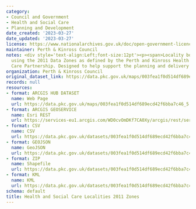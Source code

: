 ```yaml
---
category:
- Council and Government
- Health and Social Care
- Planning and Development
date_created: '2023-03-27'
date_updated: '2023-03-27'
license: https://www.nationalarchives.gov.uk/doc/open-government-licence/version/3/
maintainer: Perth & Kinross Council
notes: <div style='text-align:Left;font-size:12pt'><p><span>Locality boundaries created
  using the 2011 Data Zones as defined by the Perth and Kinross Health and Social
  Care Partnership. Designed to help support the planning and delivery of local services</span><span>.</span></p></div>
organization: Perth & Kinross Council
original_dataset_link: https://data.pkc.gov.uk/maps/003fea1f0d514df689ecd42f6bba7c46_5
records: null
resources:
- format: ARCGIS HUB DATASET
  name: Web Page
  url: https://data.pkc.gov.uk/maps/003fea1f0d514df689ecd42f6bba7c46_5
- format: ARCGIS GEOSERVICE
  name: Esri REST
  url: https://services-eu1.arcgis.com/WD0cvOmDKf7CA0Xy/arcgis/rest/services/Health_And_Social_Care_Localities_2011_Zones/FeatureServer/5
- format: CSV
  name: CSV
  url: https://data.pkc.gov.uk/datasets/003fea1f0d514df689ecd42f6bba7c46_5.csv?where=1=1&outSR=%7B%22latestWkid%22%3A27700%2C%22wkid%22%3A27700%7D
- format: GEOJSON
  name: GeoJSON
  url: https://data.pkc.gov.uk/datasets/003fea1f0d514df689ecd42f6bba7c46_5.geojson?where=1=1&outSR=%7B%22latestWkid%22%3A27700%2C%22wkid%22%3A27700%7D
- format: ZIP
  name: Shapefile
  url: https://data.pkc.gov.uk/datasets/003fea1f0d514df689ecd42f6bba7c46_5.zip?where=1=1&outSR=%7B%22latestWkid%22%3A27700%2C%22wkid%22%3A27700%7D
- format: KML
  name: KML
  url: https://data.pkc.gov.uk/datasets/003fea1f0d514df689ecd42f6bba7c46_5.kml?where=1=1&outSR=%7B%22latestWkid%22%3A27700%2C%22wkid%22%3A27700%7D
schema: default
title: Health and Social Care Localities 2011 Zones
---
```

